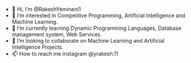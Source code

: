 - 👋 Hi, I’m @RakeshYemineni1
- 👀 I’m interested in Competitive Programming, Artificial Intelligence and Machine Learning.
- 🌱 I’m currently learning Dynamic Programming Languages, Database management system, Web Services.
- 💞️ I’m looking to collaborate on Machine Learning and Artificial Intelligence Projects.
- 📫 How to reach me instagram @yrakesh.11

<!---
RakeshYemineni1/RakeshYemineni1 is a ✨ special ✨ repository because its `README.md` (this file) appears on your GitHub profile.
You can click the Preview link to take a look at your changes.
--->
